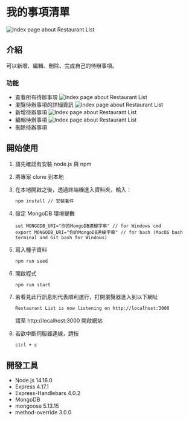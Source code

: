 # 我的事項清單

![Index page about Restaurant List](./public/image/home.png)

## 介紹

可以新增、編輯、刪除、完成自己的待辦事項。

### 功能

- 查看所有待辦事項
![Index page about Restaurant List](./public/image/home.png)
- 瀏覽待辦事項的詳細資訊
![Index page about Restaurant List](./public/image/detail.png)
- 新增待辦事項
![Index page about Restaurant List](./public/image/create.png)
- 編輯待辦事項
![Index page about Restaurant List](./public/image/edit.png)
- 刪除待辦事項

## 開始使用

1. 請先確認有安裝 node.js 與 npm
2. 將專案 clone 到本地
3. 在本地開啟之後，透過終端機進入資料夾，輸入：

   ```bash
   npm install // 安裝套件
   ```

4. 設定 MongoDB 環境變數

   ```
   set MONGODB_URI="你的MongoDB連線字串" // for Windows cmd
   export MONGODB_URI="你的MongoDB連線字串" // for bash (MacOS bash terminal and Git bash for Windows)
   ```

5. 寫入種子資料

   ```bash
   npm run seed
   ```

6. 開啟程式

   ```bash
   npm run start
   ```

7. 若看見此行訊息則代表順利運行，打開瀏覽器進入到以下網址

   ```bash
   Restaurant List is now listening on http://localhost:3000
   ```

   請至 http://localhost:3000 開啟網站

8. 若欲中斷伺服器連線，請按

   ```bash
   ctrl + c
   ```


## 開發工具

- Node.js 14.16.0
- Express 4.17.1
- Express-Handlebars 4.0.2
- MongoDB
- mongoose 5.13.15
- method-override 3.0.0
